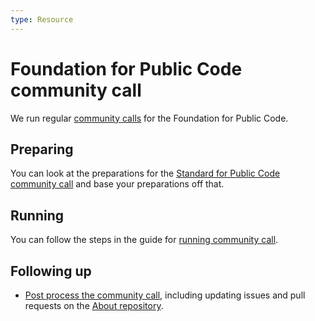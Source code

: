 ```yaml
---
type: Resource
---
```


# Foundation for Public Code community call

We run regular [community calls](../community-calls/index.md) for the Foundation for Public Code.

## Preparing

You can look at the preparations for the [Standard for Public Code community call](../standard-maintainance/preparing-community-call.md) and base your preparations off that.

## Running

You can follow the steps in the guide for [running community call](running-community-call.md).

## Following up

* [Post process the community call](../community-calls/post-process-community-call.md),
  including updating issues and pull requests on the [About repository](https://github.com/publiccodenet/about).